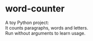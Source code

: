 # word-counter
A toy Python project:<br>
It counts paragraphs, words and letters.<br>
Run without arguments to learn usage.
